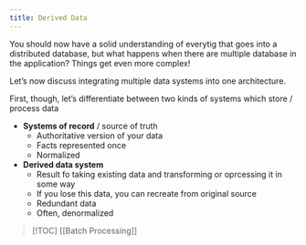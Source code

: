 ```yaml
---
title: Derived Data
---
```

You should now have a solid understanding of everytig that goes into a distributed database, but what happens when there are multiple database in the application? Things get even more complex!

Let’s now discuss integrating multiple data systems into one architecture.

First, though, let’s differentiate between two kinds of systems which store / process data
- **Systems of record** / source of truth
	- Authoritative version of your data
	- Facts represented once
	- Normalized
- **Derived data system**
	- Result fo taking existing data and transforming or oprcessing it in some way
	- If you lose this data, you can recreate from original source
	- Redundant data
	- Often, denormalized



> [!TOC]
> [[Batch Processing]]
